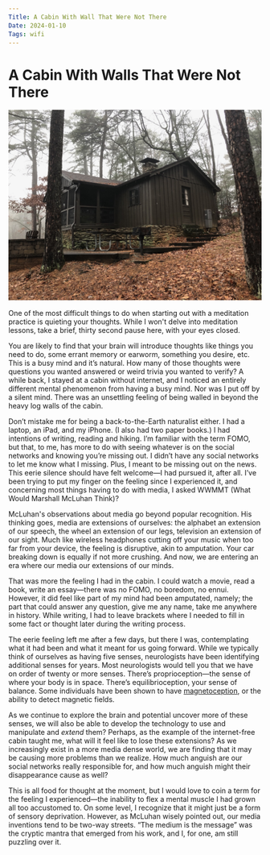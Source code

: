 ```yaml
---
Title: A Cabin With Wall That Were Not There
Date: 2024-01-10
Tags: wifi
---
```


# A Cabin With Walls That Were Not There

![A lovely cabin I visited in Oconee County State Park.](./images/a-cabin.jpeg)

One of the most difficult things to do when starting out with a meditation practice is quieting your thoughts. While I won't delve into meditation lessons, take a brief, thirty second pause here, with your eyes closed.

You are likely to find that your brain will introduce thoughts like things you need to do, some errant memory or earworm, something you desire, etc. This is a busy mind and it’s natural. How many of those thoughts were questions you wanted answered or weird trivia you wanted to verify? A while back, I stayed at a cabin without internet, and I noticed an entirely different mental phenomenon from having a busy mind. Nor was I put off by a silent mind. There was an unsettling feeling of being walled in beyond the heavy log walls of the cabin.

Don’t mistake me for being a back-to-the-Earth naturalist either. I had a laptop, an iPad, and my iPhone. (I also had two paper books.) I had intentions of writing, reading and hiking. I’m familiar with the term FOMO, but that, to me, has more to do with seeing whatever is on the social networks and knowing you’re missing out. I didn’t have any social networks to let me know what I missing. Plus, I meant to be missing out on the news. This eerie silence should have felt welcome—I had pursued it, after all. I’ve been trying to put my finger on the feeling since I experienced it, and concerning most things having to do with media, I asked WWMMT (What Would Marshall McLuhan Think)?

McLuhan's observations about media go beyond popular recognition. His thinking goes, media are extensions of ourselves: the alphabet an extension of our speech, the wheel an extension of our legs, television an extension of our sight. Much like wireless headphones cutting off your music when too far from your device, the feeling is disruptive, akin to amputation. Your car breaking down is equally if not more crushing. And now, we are entering an era where our media our extensions of our minds.

That was more the feeling I had in the cabin. I could watch a movie, read a book, write an essay—there was no FOMO, no boredom, no ennui. However, it did feel like part of my mind had been amputated, namely; the part that could answer any question, give me any name, take me anywhere in history. While writing, I had to leave brackets where I needed to fill in some fact or thought later during the writing process.

The eerie feeling left me after a few days, but there I was, contemplating what it had been and what it meant for us going forward. While we typically think of ourselves as having five senses, neurologists have been identifying additional senses for years. Most neurologists would tell you that we have on order of twenty or more senses. There’s proprioception—the sense of where your body is in space. There’s equilibrioception, your sense of balance. Some individuals have been shown to have [magnetoception](https://www.news-medical.net/news/20190320/Evidence-of-magnetoreception-in-humans-suggests-subconscious-ability-to-respond-to-Earths-magnetic-field.aspx), or the ability to detect magnetic fields. 

As we continue to explore the brain and potential uncover more of these senses, we will also be able to develop the technology to use and manipulate and *extend* them? Perhaps, as the example of the internet-free cabin taught me, what will it feel like to lose these extensions? As we increasingly exist in a more media dense world, we are finding that it may be causing more problems than we realize. How much anguish are our social networks really responsible for, and how much anguish might their disappearance cause as well?

This is all food for thought at the moment, but I would love to coin a term for the feeling I experienced—the inability to flex a mental muscle I had grown all too accustomed to. On some level, I recognize that it might just be a form of sensory deprivation. However, as McLuhan wisely pointed out, our media inventions tend to be two-way streets. “The medium is the message” was the cryptic mantra that emerged from his work, and I, for one, am still puzzling over it.